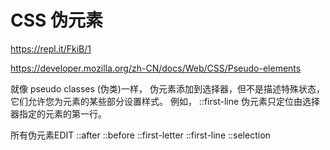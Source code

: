 # CSS 伪元素


https://repl.it/FkiB/1


https://developer.mozilla.org/zh-CN/docs/Web/CSS/Pseudo-elements


就像 pseudo classes (伪类)一样， 伪元素添加到选择器，但不是描述特殊状态，它们允许您为元素的某些部分设置样式。 例如， ::first-line  伪元素只定位由选择器指定的元素的第一行。



所有伪元素EDIT
::after
::before
::first-letter
::first-line
::selection

















